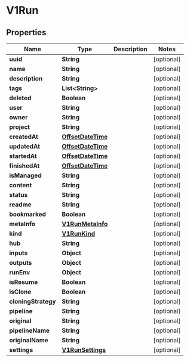 
# V1Run

## Properties
Name | Type | Description | Notes
------------ | ------------- | ------------- | -------------
**uuid** | **String** |  |  [optional]
**name** | **String** |  |  [optional]
**description** | **String** |  |  [optional]
**tags** | **List&lt;String&gt;** |  |  [optional]
**deleted** | **Boolean** |  |  [optional]
**user** | **String** |  |  [optional]
**owner** | **String** |  |  [optional]
**project** | **String** |  |  [optional]
**createdAt** | [**OffsetDateTime**](OffsetDateTime.md) |  |  [optional]
**updatedAt** | [**OffsetDateTime**](OffsetDateTime.md) |  |  [optional]
**startedAt** | [**OffsetDateTime**](OffsetDateTime.md) |  |  [optional]
**finishedAt** | [**OffsetDateTime**](OffsetDateTime.md) |  |  [optional]
**isManaged** | **String** |  |  [optional]
**content** | **String** |  |  [optional]
**status** | **String** |  |  [optional]
**readme** | **String** |  |  [optional]
**bookmarked** | **Boolean** |  |  [optional]
**metaInfo** | [**V1RunMetaInfo**](V1RunMetaInfo.md) |  |  [optional]
**kind** | [**V1RunKind**](V1RunKind.md) |  |  [optional]
**hub** | **String** |  |  [optional]
**inputs** | **Object** |  |  [optional]
**outputs** | **Object** |  |  [optional]
**runEnv** | **Object** |  |  [optional]
**isResume** | **Boolean** |  |  [optional]
**isClone** | **Boolean** |  |  [optional]
**cloningStrategy** | **String** |  |  [optional]
**pipeline** | **String** |  |  [optional]
**original** | **String** |  |  [optional]
**pipelineName** | **String** |  |  [optional]
**originalName** | **String** |  |  [optional]
**settings** | [**V1RunSettings**](V1RunSettings.md) |  |  [optional]



